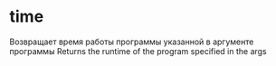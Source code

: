 # time
Возвращает время работы программы указанной в аргументе программы
Returns the runtime of the program specified in the args
